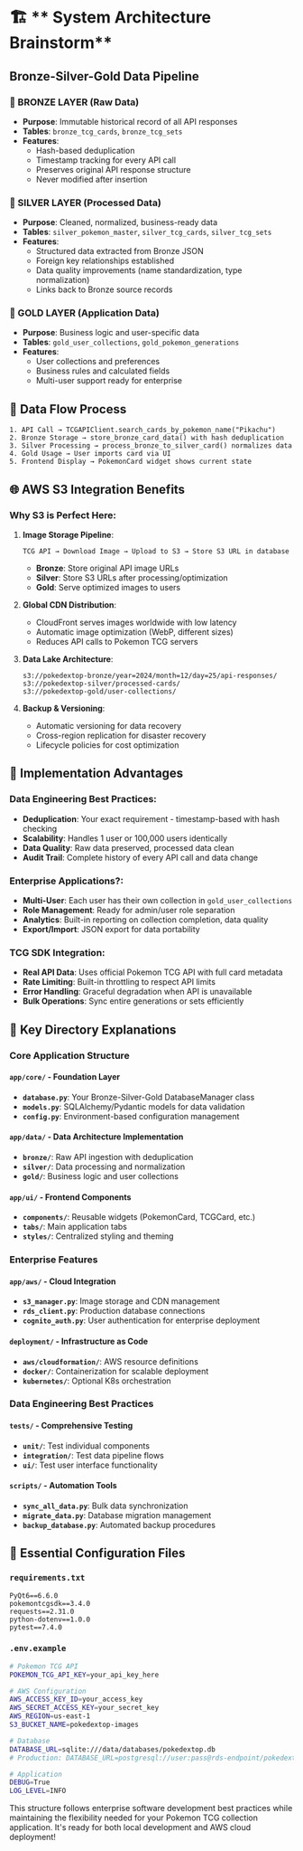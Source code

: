 # 🏗️ ** System Architecture Brainstorm**

## **Bronze-Silver-Gold Data Pipeline**

### **🥉 BRONZE LAYER (Raw Data)**
- **Purpose**: Immutable historical record of all API responses
- **Tables**: `bronze_tcg_cards`, `bronze_tcg_sets`
- **Features**: 
  - Hash-based deduplication
  - Timestamp tracking for every API call
  - Preserves original API response structure
  - Never modified after insertion

### **🥈 SILVER LAYER (Processed Data)**  
- **Purpose**: Cleaned, normalized, business-ready data
- **Tables**: `silver_pokemon_master`, `silver_tcg_cards`, `silver_tcg_sets`
- **Features**:
  - Structured data extracted from Bronze JSON
  - Foreign key relationships established
  - Data quality improvements (name standardization, type normalization)
  - Links back to Bronze source records

### **🥇 GOLD LAYER (Application Data)**
- **Purpose**: Business logic and user-specific data
- **Tables**: `gold_user_collections`, `gold_pokemon_generations`
- **Features**:
  - User collections and preferences
  - Business rules and calculated fields
  - Multi-user support ready for enterprise

## **🔄 Data Flow Process**

```
1. API Call → TCGAPIClient.search_cards_by_pokemon_name("Pikachu")
2. Bronze Storage → store_bronze_card_data() with hash deduplication
3. Silver Processing → process_bronze_to_silver_card() normalizes data
4. Gold Usage → User imports card via UI
5. Frontend Display → PokemonCard widget shows current state
```

## **🌐 AWS S3 Integration Benefits**

### **Why S3 is Perfect Here:**

1. **Image Storage Pipeline**:
   ```
   TCG API → Download Image → Upload to S3 → Store S3 URL in database
   ```
   - **Bronze**: Store original API image URLs
   - **Silver**: Store S3 URLs after processing/optimization
   - **Gold**: Serve optimized images to users

2. **Global CDN Distribution**:
   - CloudFront serves images worldwide with low latency
   - Automatic image optimization (WebP, different sizes)
   - Reduces API calls to Pokemon TCG servers

3. **Data Lake Architecture**:
   ```
   s3://pokedextop-bronze/year=2024/month=12/day=25/api-responses/
   s3://pokedextop-silver/processed-cards/
   s3://pokedextop-gold/user-collections/
   ```

4. **Backup & Versioning**:
   - Automatic versioning for data recovery
   - Cross-region replication for disaster recovery
   - Lifecycle policies for cost optimization

## **🚀 Implementation Advantages**

### **Data Engineering Best Practices**:
- **Deduplication**: Your exact requirement - timestamp-based with hash checking
- **Scalability**: Handles 1 user or 100,000 users identically  
- **Data Quality**: Raw data preserved, processed data clean
- **Audit Trail**: Complete history of every API call and data change

### **Enterprise Applications?**:
- **Multi-User**: Each user has their own collection in `gold_user_collections`
- **Role Management**: Ready for admin/user role separation
- **Analytics**: Built-in reporting on collection completion, data quality
- **Export/Import**: JSON export for data portability

### **TCG SDK Integration**:
- **Real API Data**: Uses official Pokemon TCG API with full card metadata
- **Rate Limiting**: Built-in throttling to respect API limits
- **Error Handling**: Graceful degradation when API is unavailable
- **Bulk Operations**: Sync entire generations or sets efficiently


## 📁 **Key Directory Explanations**

### **Core Application Structure**

#### **`app/core/`** - Foundation Layer
- **`database.py`**: Your Bronze-Silver-Gold DatabaseManager class
- **`models.py`**: SQLAlchemy/Pydantic models for data validation
- **`config.py`**: Environment-based configuration management

#### **`app/data/`** - Data Architecture Implementation
- **`bronze/`**: Raw API ingestion with deduplication
- **`silver/`**: Data processing and normalization 
- **`gold/`**: Business logic and user collections

#### **`app/ui/`** - Frontend Components
- **`components/`**: Reusable widgets (PokemonCard, TCGCard, etc.)
- **`tabs/`**: Main application tabs
- **`styles/`**: Centralized styling and theming

### **Enterprise Features**

#### **`app/aws/`** - Cloud Integration
- **`s3_manager.py`**: Image storage and CDN management
- **`rds_client.py`**: Production database connections
- **`cognito_auth.py`**: User authentication for enterprise deployment

#### **`deployment/`** - Infrastructure as Code
- **`aws/cloudformation/`**: AWS resource definitions
- **`docker/`**: Containerization for scalable deployment
- **`kubernetes/`**: Optional K8s orchestration

### **Data Engineering Best Practices**

#### **`tests/`** - Comprehensive Testing
- **`unit/`**: Test individual components
- **`integration/`**: Test data pipeline flows
- **`ui/`**: Test user interface functionality

#### **`scripts/`** - Automation Tools
- **`sync_all_data.py`**: Bulk data synchronization
- **`migrate_data.py`**: Database migration management
- **`backup_database.py`**: Automated backup procedures

## 📝 **Essential Configuration Files**

### **`requirements.txt`**
```
PyQt6==6.6.0
pokemontcgsdk==3.4.0
requests==2.31.0
python-dotenv==1.0.0
pytest==7.4.0
```

### **`.env.example`**
```bash
# Pokemon TCG API
POKEMON_TCG_API_KEY=your_api_key_here

# AWS Configuration
AWS_ACCESS_KEY_ID=your_access_key
AWS_SECRET_ACCESS_KEY=your_secret_key
AWS_REGION=us-east-1
S3_BUCKET_NAME=pokedextop-images

# Database
DATABASE_URL=sqlite:///data/databases/pokedextop.db
# Production: DATABASE_URL=postgresql://user:pass@rds-endpoint/pokedextop

# Application
DEBUG=True
LOG_LEVEL=INFO
```

This structure follows enterprise software development best practices while maintaining the flexibility needed for your Pokemon TCG collection application. It's ready for both local development and AWS cloud deployment!
